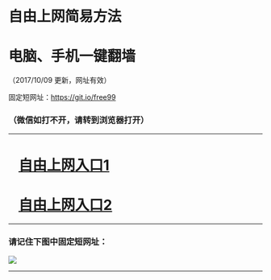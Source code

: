 ﻿# 自由上网简易方法

# 电脑、手机一键翻墙

（2017/10/09 更新，网址有效）

固定短网址：https://git.io/free99

### （微信如打不开，请转到浏览器打开）


***





# &nbsp;&nbsp; <a href="http://ft942624484.fwq-tz-1001.info/fwqtz01.html?t=10090012803 " target="_blank">自由上网入口1</a>
# &nbsp;&nbsp; <a href="http://ft3170414014.fwq-tz-1002.info/fwqtz02.html?t=10090015335 " target="_blank">自由上网入口2</a>
***

### 请记住下图中固定短网址：

<img src="https://s3-us-west-2.amazonaws.com/fwq-1001/yjfq-20170905okok.png" /> 


***

